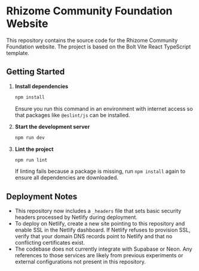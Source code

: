 # Rhizome Community Foundation Website

This repository contains the source code for the Rhizome Community Foundation website. The project is based on the Bolt Vite React TypeScript template.

## Getting Started

1. **Install dependencies**
   ```bash
   npm install
   ```
   Ensure you run this command in an environment with internet access so that packages like `@eslint/js` can be installed.

2. **Start the development server**
   ```bash
   npm run dev
   ```

3. **Lint the project**
   ```bash
   npm run lint
   ```
   If linting fails because a package is missing, run `npm install` again to ensure all dependencies are downloaded.

## Deployment Notes

- This repository now includes a `_headers` file that sets basic security headers processed by Netlify during deployment.
- To deploy on Netlify, create a new site pointing to this repository and enable SSL in the Netlify dashboard. If Netlify refuses to provision SSL, verify that your domain DNS records point to Netlify and that no conflicting certificates exist.
- The codebase does not currently integrate with Supabase or Neon. Any references to those services are likely from previous experiments or external configurations not present in this repository.

